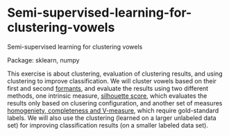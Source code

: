 # Semi-supervised-learning-for-clustering-vowels
Semi-supervised learning for clustering vowels

Package: sklearn, numpy

This exercise is about clustering, evaluation of clustering results,
and using clustering to improve classification.
We will cluster vowels based on their first and second
[formants](https://en.wikipedia.org/wiki/Formant),
and evaluate the results using two different methods,
one intrinsic measure,
[silhouette score](https://en.wikipedia.org/wiki/Silhouette_(clustering)),
which evaluates the results only based on clusering configuration,
and another set of measures
[homogeniety, completeness and V-measure](https://scikit-learn.org/stable/modules/generated/sklearn.metrics.homogeneity_completeness_v_measure.html),
which require gold-standard labels.
We will also use the clustering
(learned on a larger unlabeled data set)
for improving classification results (on a smaller labeled data set).
